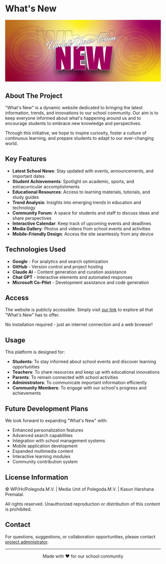 # What's New

![What's New Banner](./webhero-01.jpg)

## About The Project

"What's New" is a dynamic website dedicated to bringing the latest information, trends, and innovations to our school community. Our aim is to keep everyone informed about what's happening around us and to encourage students to embrace new knowledge and perspectives.

Through this initiative, we hope to inspire curiosity, foster a culture of continuous learning, and prepare students to adapt to our ever-changing world.

## Key Features

- **Latest School News**: Stay updated with events, announcements, and important dates
- **Student Achievements**: Spotlight on academic, sports, and extracurricular accomplishments
- **Educational Resources**: Access to learning materials, tutorials, and study guides
- **Trend Analysis**: Insights into emerging trends in education and technology
- **Community Forum**: A space for students and staff to discuss ideas and share perspectives
- **Interactive Calendar**: Keep track of upcoming events and deadlines
- **Media Gallery**: Photos and videos from school events and activities
- **Mobile-Friendly Design**: Access the site seamlessly from any device

## Technologies Used

- **Google** - For analytics and search optimization
- **GitHub** - Version control and project hosting
- **Claude AI** - Content generation and curation assistance
- **Chat GPT** - Interactive elements and automated responses
- **Microsoft Co-Pilot** - Development assistance and code generation

## Access

The website is publicly accessible. Simply visit [our link](https://harshana101.github.io/solopjt/) to explore all that "What's New" has to offer.

No installation required - just an internet connection and a web browser!

## Usage

This platform is designed for:

- **Students**: To stay informed about school events and discover learning opportunities
- **Teachers**: To share resources and keep up with educational innovations
- **Parents**: To remain connected with school activities
- **Administrators**: To communicate important information efficiently
- **Community Members**: To engage with our school's progress and achievements

## Future Development Plans

We look forward to expanding "What's New" with:

- Enhanced personalization features
- Advanced search capabilities
- Integration with school management systems
- Mobile application development
- Expanded multimedia content
- Interactive learning modules
- Community contribution system

## License Information

© WP/Hr/Polegoda.M.V. | Media Unit of Polegoda.M.V. | Kasun Harshana Premalal.

All rights reserved. Unauthorized reproduction or distribution of this content is prohibited.

## Contact

For questions, suggestions, or collaboration opportunities, please contact [project administrator](https://harshana101.github.io/T.D.K.H.Premalal/).

---

<p align="center">Made with ❤️ for our school community</p>
